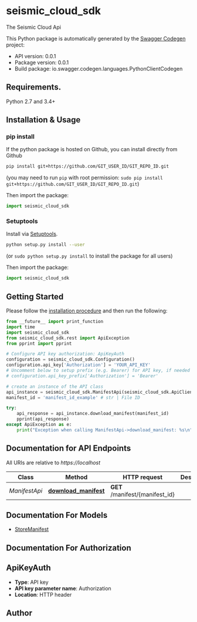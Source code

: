 # seismic_cloud_sdk
The Seismic Cloud Api

This Python package is automatically generated by the [Swagger Codegen](https://github.com/swagger-api/swagger-codegen) project:

- API version: 0.0.1
- Package version: 0.0.1
- Build package: io.swagger.codegen.languages.PythonClientCodegen

## Requirements.

Python 2.7 and 3.4+

## Installation & Usage
### pip install

If the python package is hosted on Github, you can install directly from Github

```sh
pip install git+https://github.com/GIT_USER_ID/GIT_REPO_ID.git
```
(you may need to run `pip` with root permission: `sudo pip install git+https://github.com/GIT_USER_ID/GIT_REPO_ID.git`)

Then import the package:
```python
import seismic_cloud_sdk 
```

### Setuptools

Install via [Setuptools](http://pypi.python.org/pypi/setuptools).

```sh
python setup.py install --user
```
(or `sudo python setup.py install` to install the package for all users)

Then import the package:
```python
import seismic_cloud_sdk
```

## Getting Started

Please follow the [installation procedure](#installation--usage) and then run the following:

```python
from __future__ import print_function
import time
import seismic_cloud_sdk
from seismic_cloud_sdk.rest import ApiException
from pprint import pprint

# Configure API key authorization: ApiKeyAuth
configuration = seismic_cloud_sdk.Configuration()
configuration.api_key['Authorization'] = 'YOUR_API_KEY'
# Uncomment below to setup prefix (e.g. Bearer) for API key, if needed
# configuration.api_key_prefix['Authorization'] = 'Bearer'

# create an instance of the API class
api_instance = seismic_cloud_sdk.ManifestApi(seismic_cloud_sdk.ApiClient(configuration))
manifest_id = 'manifest_id_example' # str | File ID

try:
    api_response = api_instance.download_manifest(manifest_id)
    pprint(api_response)
except ApiException as e:
    print("Exception when calling ManifestApi->download_manifest: %s\n" % e)

```

## Documentation for API Endpoints

All URIs are relative to *https://localhost*

Class | Method | HTTP request | Description
------------ | ------------- | ------------- | -------------
*ManifestApi* | [**download_manifest**](docs/ManifestApi.md#download_manifest) | **GET** /manifest/{manifest_id} | 


## Documentation For Models

 - [StoreManifest](docs/StoreManifest.md)


## Documentation For Authorization


## ApiKeyAuth

- **Type**: API key
- **API key parameter name**: Authorization
- **Location**: HTTP header


## Author



